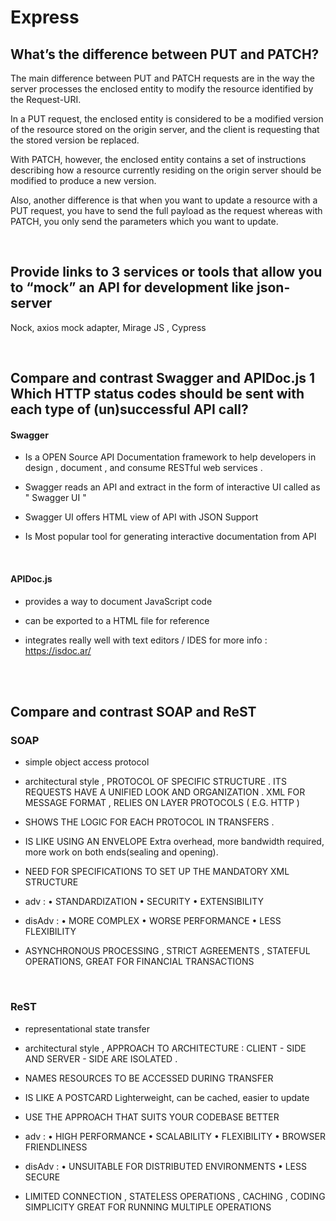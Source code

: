 # Express

## What’s the difference between PUT and PATCH?

The main difference between PUT and PATCH requests are in the way the server processes the enclosed entity to modify the resource identified by the Request-URI.

In a PUT request, the enclosed entity is considered to be a modified version of the resource stored on the origin server, and the client is requesting that the stored version be replaced.

With PATCH, however, the enclosed entity contains a set of instructions describing how a resource currently residing on the origin server should be modified to produce a new version.

Also, another difference is that when you want to update a resource with a PUT request, you have to send the full payload as the request whereas with PATCH, you only send the parameters which you want to update.


<br>

## Provide links to 3 services or tools that allow you to “mock” an API for development like json-server

  Nock, axios mock adapter, Mirage JS , Cypress

<br>

## Compare and contrast Swagger and APIDoc.js 1 Which HTTP status codes should be sent with each type of (un)successful API call?

#### Swagger

* Is a OPEN Source API Documentation framework to help developers in design , document , and consume RESTful web services . 

* Swagger reads an API and extract in the form of interactive UI called as " Swagger UI " 

* Swagger UI offers HTML view of API with JSON Support 

* Is Most popular tool for generating interactive documentation from API

<br>

#### APIDoc.js

* provides a way to document JavaScript code 
 
* can be exported to a HTML file for reference 

* integrates really well with text editors / IDES for more info : https://isdoc.ar/


<br>
<br>

## Compare and contrast SOAP and ReST

### SOAP

* simple object access protocol

* architectural style , PROTOCOL OF SPECIFIC STRUCTURE . ITS REQUESTS HAVE A UNIFIED LOOK AND ORGANIZATION .  XML FOR MESSAGE FORMAT  , RELIES ON LAYER PROTOCOLS ( E.G. HTTP )

*  SHOWS THE LOGIC FOR EACH PROTOCOL IN TRANSFERS .

*  IS LIKE USING AN ENVELOPE Extra overhead, more bandwidth required, more work on both ends(sealing and opening).

*  NEED FOR SPECIFICATIONS TO SET UP THE MANDATORY XML STRUCTURE 

* adv :  • STANDARDIZATION • SECURITY • EXTENSIBILITY 

* disAdv : • MORE COMPLEX • WORSE PERFORMANCE • LESS FLEXIBILITY

*  ASYNCHRONOUS PROCESSING ,  STRICT AGREEMENTS , STATEFUL OPERATIONS, GREAT FOR FINANCIAL TRANSACTIONS

<br>

### ReST

* representational state transfer

* architectural style , APPROACH TO ARCHITECTURE : CLIENT - SIDE AND SERVER - SIDE ARE ISOLATED .

*  NAMES RESOURCES TO BE ACCESSED DURING TRANSFER

*  IS LIKE A POSTCARD Lighterweight, can be cached, easier to update

*  USE THE APPROACH THAT SUITS YOUR CODEBASE BETTER

* adv :  • HIGH PERFORMANCE • SCALABILITY • FLEXIBILITY • BROWSER FRIENDLINESS

* disAdv : • UNSUITABLE FOR DISTRIBUTED ENVIRONMENTS • LESS SECURE

* LIMITED CONNECTION , STATELESS OPERATIONS , CACHING , CODING SIMPLICITY GREAT FOR RUNNING MULTIPLE OPERATIONS